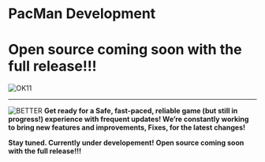 # PacMan Development
# Open source coming soon with the full release!!!
![OK11](https://github.com/user-attachments/assets/70fa60c6-c82d-49c5-9926-b71f205036b9)

-------------------------------------------------------------------------------------------

![BETTER](https://github.com/user-attachments/assets/ab729d00-f652-48cf-b815-f6189dcc0f36)
**Get ready for a Safe, fast-paced, reliable game (but still in progress!) experience with frequent updates! We’re constantly working to bring new features and improvements, Fixes, for the latest changes!**

**Stay tuned. Currently under developement!**
**Open source coming soon with the full release!!!**
